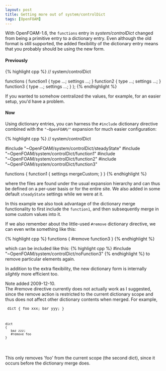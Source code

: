 ```yaml
---
layout: post
title: Getting more out of system/controlDict
tags: [OpenFOAM]
---
```


With OpenFOAM-1.6, the `functions` entry in *system/controlDict* changed
from being a primitive entry to a dictionary entry. Even although the old
format is still supported, the added flexibility of the dictionary entry
means that you probably should be using the new form.


#### Previously

{% highlight cpp %}
// system/controlDict

functions
(
    function1
    {
        type ...;
        settings ...;
    }
    function2
    {
        type ...;
        settings ...;
    }
    function3
    {
        type ...;
        settings ...;
    }
);
{% endhighlight %}


If you wanted to somehow centralized the values, for example, for an easier
setup, you'd have a problem.

#### Now

Using dictionary entries, you can harness the `#include` dictionary
directive combined with the `"~OpenFOAM/"` expansion for much easier
configuration:

{% highlight cpp %}
// system/controlDict

#include  "~OpenFOAM/system/controlDict/steadyState"
#include  "~OpenFOAM/system/controlDict/function1"
#include  "~OpenFOAM/system/controlDict/function2"
#include  "~OpenFOAM/system/controlDict/function3"

functions
{
    function1
    {
        settings mergeCustom;
    }
}
{% endhighlight %}

where the files are found under the usual expansion hierarchy and can thus
be defined on a per-user basis or for the entire site.  We also added in some
default `steadyState` settings while we were at it.

In this example we also took advantage of the dictionary merge functionality
to first include the `function1`, and then subsequently merge in some custom
values into it.

If we also remember about the little-used `#remove` dictionary directive, we
can even write something like this:

{% highlight cpp %}
functions
{
    #remove function3
}
{% endhighlight %}

which can be included like this:
{% highlight cpp %}
#include  "~OpenFOAM/system/controlDict/noFunction3"
{% endhighlight %}
to remove particular elements again.


In addition to the extra flexibility, the new dictionary form is internally
*slightly* more efficient too.


<div class="note">
  Note added 2009-12-10.
  <br/>
  The #remove directive currently does not actually work as I suggested,
  since the remove action is restricted to the current dictionary scope
  and thus does not affect other dictionary contents when merged.
  For example,

<small><pre>
    dict
    {
       foo xxx;
       bar yyy;
    }

    dict
    {
       baz zzz;
       #remove foo
    }
</pre></small>

  This only removes 'foo' from the current scope (the second dict), since it
  occurs before the dictionary merge does.

</div>

